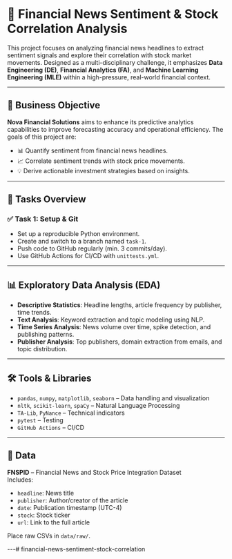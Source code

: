 # 🧠 Financial News Sentiment & Stock Correlation Analysis

This project focuses on analyzing financial news headlines to extract sentiment signals and explore their correlation with stock market movements. Designed as a multi-disciplinary challenge, it emphasizes **Data Engineering (DE)**, **Financial Analytics (FA)**, and **Machine Learning Engineering (MLE)** within a high-pressure, real-world financial context.

---

## 📌 Business Objective

**Nova Financial Solutions** aims to enhance its predictive analytics capabilities to improve forecasting accuracy and operational efficiency. The goals of this project are:

- 📊 Quantify sentiment from financial news headlines.
- 📈 Correlate sentiment trends with stock price movements.
- 💡 Derive actionable investment strategies based on insights.

---

## 🚀 Tasks Overview

### ✅ Task 1: Setup & Git

- Set up a reproducible Python environment.
- Create and switch to a branch named `task-1`.
- Push code to GitHub regularly (min. 3 commits/day).
- Use GitHub Actions for CI/CD with `unittests.yml`.

---

## 📊 Exploratory Data Analysis (EDA)

- **Descriptive Statistics**: Headline lengths, article frequency by publisher, time trends.
- **Text Analysis**: Keyword extraction and topic modeling using NLP.
- **Time Series Analysis**: News volume over time, spike detection, and publishing patterns.
- **Publisher Analysis**: Top publishers, domain extraction from emails, and topic distribution.

---

## 🛠️ Tools & Libraries

- `pandas`, `numpy`, `matplotlib`, `seaborn` – Data handling and visualization
- `nltk`, `scikit-learn`, `spaCy` – Natural Language Processing
- `TA-Lib`, `PyNance` – Technical indicators
- `pytest` – Testing
- `GitHub Actions` – CI/CD

---

## 📁 Data

**FNSPID** – Financial News and Stock Price Integration Dataset  
Includes:
- `headline`: News title
- `publisher`: Author/creator of the article
- `date`: Publication timestamp (UTC-4)
- `stock`: Stock ticker
- `url`: Link to the full article

Place raw CSVs in `data/raw/`.

---# financial-news-sentiment-stock-correlation
